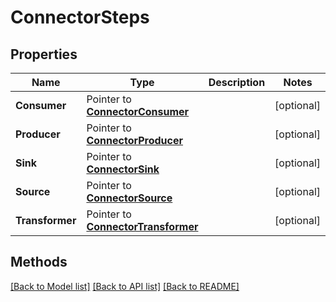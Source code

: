 # ConnectorSteps

## Properties

Name | Type | Description | Notes
------------ | ------------- | ------------- | -------------
**Consumer** | Pointer to [**ConnectorConsumer**](ConnectorConsumer.md) |  | [optional] 
**Producer** | Pointer to [**ConnectorProducer**](ConnectorProducer.md) |  | [optional] 
**Sink** | Pointer to [**ConnectorSink**](ConnectorSink.md) |  | [optional] 
**Source** | Pointer to [**ConnectorSource**](ConnectorSource.md) |  | [optional] 
**Transformer** | Pointer to [**ConnectorTransformer**](ConnectorTransformer.md) |  | [optional] 

## Methods


[[Back to Model list]](../README.md#documentation-for-models) [[Back to API list]](../README.md#documentation-for-api-endpoints) [[Back to README]](../README.md)


